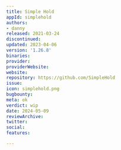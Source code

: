 ```yaml
---
title: Simple Hold
appId: simplehold
authors:
- danny
released: 2021-03-24
discontinued: 
updated: 2023-04-06
version: '1.26.8'
binaries: 
provider: 
providerWebsite: 
website: 
repository: https://github.com/SimpleHold
issue: 
icon: simplehold.png
bugbounty: 
meta: ok
verdict: wip
date: 2024-05-09
reviewArchive: 
twitter: 
social: 
features: 

---
```


